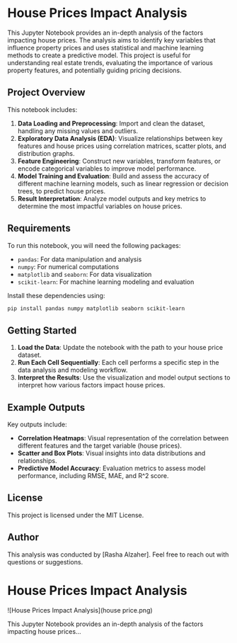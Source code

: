 


# House Prices Impact Analysis

This Jupyter Notebook provides an in-depth analysis of the factors impacting house prices. The analysis aims to identify key variables that influence property prices and uses statistical and machine learning methods to create a predictive model. This project is useful for understanding real estate trends, evaluating the importance of various property features, and potentially guiding pricing decisions.

## Project Overview

This notebook includes:

1. **Data Loading and Preprocessing**: Import and clean the dataset, handling any missing values and outliers.
2. **Exploratory Data Analysis (EDA)**: Visualize relationships between key features and house prices using correlation matrices, scatter plots, and distribution graphs.
3. **Feature Engineering**: Construct new variables, transform features, or encode categorical variables to improve model performance.
4. **Model Training and Evaluation**: Build and assess the accuracy of different machine learning models, such as linear regression or decision trees, to predict house prices.
5. **Result Interpretation**: Analyze model outputs and key metrics to determine the most impactful variables on house prices.

## Requirements

To run this notebook, you will need the following packages:

- `pandas`: For data manipulation and analysis
- `numpy`: For numerical computations
- `matplotlib` and `seaborn`: For data visualization
- `scikit-learn`: For machine learning modeling and evaluation

Install these dependencies using:
```bash
pip install pandas numpy matplotlib seaborn scikit-learn
```

## Getting Started

1. **Load the Data**: Update the notebook with the path to your house price dataset.
2. **Run Each Cell Sequentially**: Each cell performs a specific step in the data analysis and modeling workflow.
3. **Interpret the Results**: Use the visualization and model output sections to interpret how various factors impact house prices.

## Example Outputs

Key outputs include:

- **Correlation Heatmaps**: Visual representation of the correlation between different features and the target variable (house prices).
- **Scatter and Box Plots**: Visual insights into data distributions and relationships.
- **Predictive Model Accuracy**: Evaluation metrics to assess model performance, including RMSE, MAE, and R^2 score.

## License

This project is licensed under the MIT License.

## Author

This analysis was conducted by [Rasha Alzaher]. Feel free to reach out with questions or suggestions.

# House Prices Impact Analysis

![House Prices Impact Analysis](house price.png)

This Jupyter Notebook provides an in-depth analysis of the factors impacting house prices...

